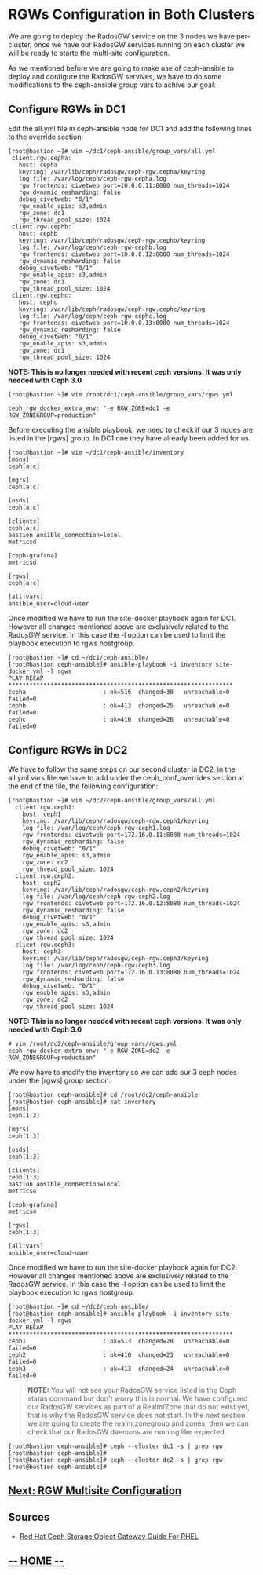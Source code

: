 # RGWs Configuration in Both Clusters

We are going to deploy the RadosGW service on the 3 nodes we have per-cluster, once we have our RadosGW services running on each cluster we will be ready to starte the multi-site configuration.



As we mentioned before we are going to make use of ceph-ansible to deploy and configure the RadosGW servives, we have to do some modifications to the ceph-ansible group vars to achive our goal:


## Configure RGWs in DC1

Edit the all.yml file in ceph-ansible node for DC1 and add the following lines to the override section:
 ```
[root@bastion ~]# vim ~/dc1/ceph-ansible/group_vars/all.yml
  client.rgw.cepha:
    host: cepha
    keyring: /var/lib/ceph/radosgw/ceph-rgw.cepha/keyring
    log file: /var/log/ceph/ceph-rgw-cepha.log
    rgw frontends: civetweb port=10.0.0.11:8080 num_threads=1024
    rgw_dynamic_resharding: false
    debug_civetweb: "0/1"
    rgw_enable_apis: s3,admin
    rgw_zone: dc1
    rgw_thread_pool_size: 1024
  client.rgw.cephb:
    host: cephb
    keyring: /var/lib/ceph/radosgw/ceph-rgw.cephb/keyring
    log file: /var/log/ceph/ceph-rgw-cephb.log
    rgw frontends: civetweb port=10.0.0.12:8080 num_threads=1024
    rgw_dynamic_resharding: false
    debug_civetweb: "0/1"
    rgw_enable_apis: s3,admin
    rgw_zone: dc1
    rgw_thread_pool_size: 1024
  client.rgw.cephc:
    host: cephc
    keyring: /var/lib/ceph/radosgw/ceph-rgw.cephc/keyring
    log file: /var/log/ceph/ceph-rgw-cephc.log
    rgw frontends: civetweb port=10.0.0.13:8080 num_threads=1024
    rgw_dynamic_resharding: false
    debug_civetweb: "0/1"
    rgw_enable_apis: s3,admin
    rgw_zone: dc1
    rgw_thread_pool_size: 1024
```

**NOTE: This is no longer needed with recent ceph versions. It was only needed with Ceph 3.0**
```
[root@bastion ~]# vim /root/dc1/ceph-ansible/group_vars/rgws.yml
```

```
ceph_rgw_docker_extra_env: "-e RGW_ZONE=dc1 -e RGW_ZONEGROUP=production"
```

Before executing the ansible playbook, we need to check if our 3 nodes are listed in the [rgws] group. In DC1 one they have already been added for us.

```
[root@bastion ~]# vim ~/dc1/ceph-ansible/inventory
[mons]
ceph[a:c]

[mgrs]
ceph[a:c]

[osds]
ceph[a:c]

[clients]
ceph[a:c]
bastion ansible_connection=local
metricsd

[ceph-grafana]
metricsd

[rgws]
ceph[a:c]

[all:vars]
ansible_user=cloud-user
```

Once modified we have to run the site-docker playbook again for DC1. However all changes mentioned above are exclusively related to the RadosGW service. In this case the -l option can be used to limit the playbook execution to rgws hostgroup.

```
[root@bastion ~]# cd ~/dc1/ceph-ansible/
[root@bastion ceph-ansible]# ansible-playbook -i inventory site-docker.yml -l rgws
PLAY RECAP ****************************************************************
cepha                      : ok=516  changed=30   unreachable=0    failed=0   
cephb                      : ok=413  changed=25   unreachable=0    failed=0   
cephc                      : ok=416  changed=26   unreachable=0    failed=0
```

## Configure RGWs in DC2

We have to follow the same steps on our second cluster in DC2, in the all.yml vars file we have to add under the ceph_conf_overrides section at the end of the file, the following configuration:
```
[root@bastion ~]# vim ~/dc2/ceph-ansible/group_vars/all.yml
  client.rgw.ceph1:
    host: ceph1
    keyring: /var/lib/ceph/radosgw/ceph-rgw.ceph1/keyring
    log file: /var/log/ceph/ceph-rgw-ceph1.log
    rgw frontends: civetweb port=172.16.0.11:8080 num_threads=1024
    rgw_dynamic_resharding: false
    debug_civetweb: "0/1"
    rgw_enable_apis: s3,admin
    rgw_zone: dc2
    rgw_thread_pool_size: 1024
  client.rgw.ceph2:
    host: ceph2
    keyring: /var/lib/ceph/radosgw/ceph-rgw.ceph2/keyring
    log file: /var/log/ceph/ceph-rgw-ceph2.log
    rgw frontends: civetweb port=172.16.0.12:8080 num_threads=1024
    rgw_dynamic_resharding: false
    debug_civetweb: "0/1"
    rgw_enable_apis: s3,admin
    rgw_zone: dc2
    rgw_thread_pool_size: 1024
  client.rgw.ceph3:
    host: ceph3
    keyring: /var/lib/ceph/radosgw/ceph-rgw.ceph3/keyring
    log file: /var/log/ceph/ceph-rgw-ceph3.log
    rgw frontends: civetweb port=172.16.0.13:8080 num_threads=1024
    rgw_dynamic_resharding: false
    debug_civetweb: "0/1"
    rgw_enable_apis: s3,admin
    rgw_zone: dc2
    rgw_thread_pool_size: 1024
```

**NOTE: This is no longer needed with recent ceph versions. It was only needed with Ceph 3.0**
```
# vim /root/dc2/ceph-ansible/group_vars/rgws.yml
ceph_rgw_docker_extra_env: "-e RGW_ZONE=dc2 -e RGW_ZONEGROUP=production"
```

We now have to modify the inventory so we can add our 3 ceph nodes under the [rgws] group section:
```
[root@bastion ceph-ansible]# cd /root/dc2/ceph-ansible
[root@bastion ceph-ansible]# cat inventory 
[mons]
ceph[1:3]

[mgrs]
ceph[1:3]

[osds]
ceph[1:3]

[clients]
ceph[1:3]
bastion ansible_connection=local
metrics4

[ceph-grafana]
metrics4

[rgws]
ceph[1:3]

[all:vars]
ansible_user=cloud-user

```


Once modified we have to run the site-docker playbook again for DC2. However all changes mentioned above are exclusively related to the RadosGW service. In this case the -l option can be used to limit the playbook execution to rgws hostgroup.

```
[root@bastion ~]# cd ~/dc2/ceph-ansible/
[root@bastion ceph-ansible]# ansible-playbook -i inventory site-docker.yml -l rgws
PLAY RECAP ****************************************************************
ceph1                      : ok=513  changed=28   unreachable=0    failed=0   
ceph2                      : ok=410  changed=23   unreachable=0    failed=0   
ceph3                      : ok=413  changed=24   unreachable=0    failed=0
```

>**NOTE:** You will not see your RadosGW service listed in the Ceph status command but don't worry this is normal. We have configured our RadosGW services as part of a Realm/Zone that do not exist yet, that is why the RadosGW service does not start. In the next section we are going to create the realm,zonegroup and zones, then we can check that our RadosGW daemons are running like expected.
```
[root@bastion ceph-ansible]# ceph --cluster dc1 -s | grep rgw
[root@bastion ceph-ansible]# 
[root@bastion ceph-ansible]# ceph --cluster dc2 -s | grep rgw
[root@bastion ceph-ansible]#
```


## [**Next: RGW Multisite Configuration**](https://redhatsummitlabs.gitlab.io/red-hat-ceph-storage-building-an-object-storage-active-active-multisite-solution/#/scenario3/03-RadosGW_Multisite_Configuration)

## Sources

* [Red Hat Ceph Storage Object Gateway Guide For RHEL](https://access.redhat.com/documentation/en-us/red_hat_ceph_storage/3/html-single/object_gateway_guide_for_red_hat_enterprise_linux/index)

## [**-- HOME --**](https://redhatsummitlabs.gitlab.io/red-hat-ceph-storage-building-an-object-storage-active-active-multisite-solution/#/)
